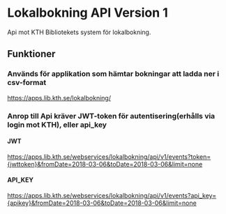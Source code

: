 # Lokalbokning API Version 1
Api mot KTH Bibliotekets system för lokalbokning.

## Funktioner
### Används för applikation som hämtar bokningar att ladda ner i csv-format
https://apps.lib.kth.se/lokalbokning/

### Anrop till Api kräver JWT-token för autentisering(erhålls via login mot KTH), eller api_key

#### JWT
https://apps.lib.kth.se/webservices/lokalbokning/api/v1/events?token={jwttoken}&fromDate=2018-03-06&toDate=2018-03-06&limit=none

#### API_KEY
https://apps.lib.kth.se/webservices/lokalbokning/api/v1/events?api_key={apikey}&fromDate=2018-03-06&toDate=2018-03-06&limit=none
